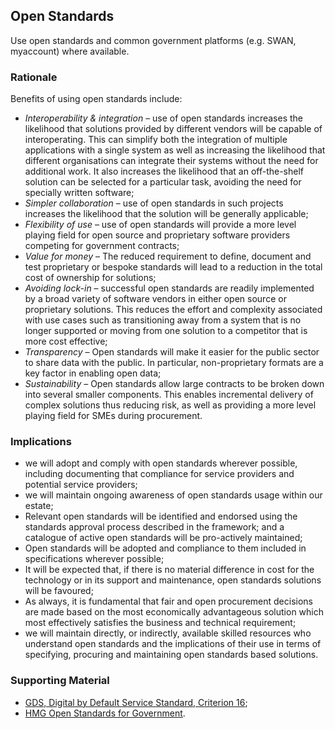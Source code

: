 ## Open Standards

Use open standards and common government platforms (e.g. SWAN, myaccount) where available.


### Rationale

Benefits of using open standards include:

- *Interoperability & integration* – use of open standards increases the likelihood that solutions provided by different vendors will be capable of interoperating. This can simplify both the integration of multiple applications with a single system as well as increasing the likelihood that different organisations can integrate their systems without the need for additional work. It also increases the likelihood that an off-the-shelf solution can be selected for a particular task, avoiding the need for specially written software;
- *Simpler collaboration* – use of open standards in such projects increases the likelihood that the solution will be generally applicable;
- *Flexibility of use* – use of open standards will provide a more level playing field for open source and proprietary software providers competing for government contracts;
- *Value for money* – The reduced requirement to define, document and test proprietary or bespoke standards will lead to a reduction in the total cost of ownership for solutions;
- *Avoiding lock-in* – successful open standards are readily implemented by a broad variety of software vendors in either open source or proprietary solutions. This reduces the effort and complexity associated with use cases such as transitioning away from a system that is no longer supported or moving from one solution to a competitor that is more cost effective;
- *Transparency* – Open standards will make it easier for the public sector to share data with the public. In particular, non-proprietary formats are a key factor in enabling open data;
- *Sustainability* – Open standards allow large contracts to be broken down into several smaller components. This enables incremental delivery of complex solutions thus reducing risk, as well as providing a more level playing field for SMEs during procurement.


### Implications

- we will adopt and comply with open standards wherever possible, including documenting that compliance for service providers and potential service providers;
- we will maintain ongoing awareness of open standards usage within our estate;
- Relevant open standards will be identified and endorsed using the standards approval process described in the framework; and a catalogue of active open standards will be pro-actively maintained;
-	Open standards will be adopted and compliance to them included in specifications wherever possible;
-	It will be expected that, if there is no material difference in cost for the technology or in its support and maintenance, open standards solutions will be favoured;
-	As always, it is fundamental that fair and open procurement decisions are made based on the most economically advantageous solution which most effectively satisfies the business and technical requirement;
- we  will maintain directly, or indirectly, available skilled resources who understand open standards and the implications of their use in terms of specifying, procuring and maintaining open standards based solutions.


### Supporting Material

- [GDS, Digital by Default Service Standard, Criterion 16](https://www.gov.uk/service-manual/digital-by-default#criterion-16);
- [HMG Open Standards for Government](https://www.gov.uk/government/publications/open-standards-for-government).
